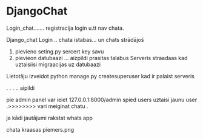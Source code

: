 # DjangoChat


Login_chat....... registracija login u.tt nav chata.

Django_chat Login .. chata istabas... un chats strādājoš
1. pievieno seting.py sercert key savu
2. pievieon datubaazi ... aizpildi prasitas talabus
Serveris straadaas kad uztaisiisi migraacijas uz datubaazi 
>>>>>>>>>>>>>>>>>>>>>>>>>>>>>>>>>>>>>>>>>
Lietotāju izveidot python manage.py createsuperuser kad ir palaist serveris

.
.
.
..
 aipildi 
 >>>>>>>>>>>>>>>>>>>>>>>>>>>>>>>
 pie admin panel var ieiet 127.0.0.1:8000/admin
 spied users 
 uztaisi jaunu user 
 .>>>>>>>>
 vari meiginat chatu .
 >>>>>>>>>>>>>>
 ja kādi jautājumi rakstat whats app
 >>>>>>>>>>>>>>>>>>>>>>>>>>>>>>>
 chata kraasas piemers.png

